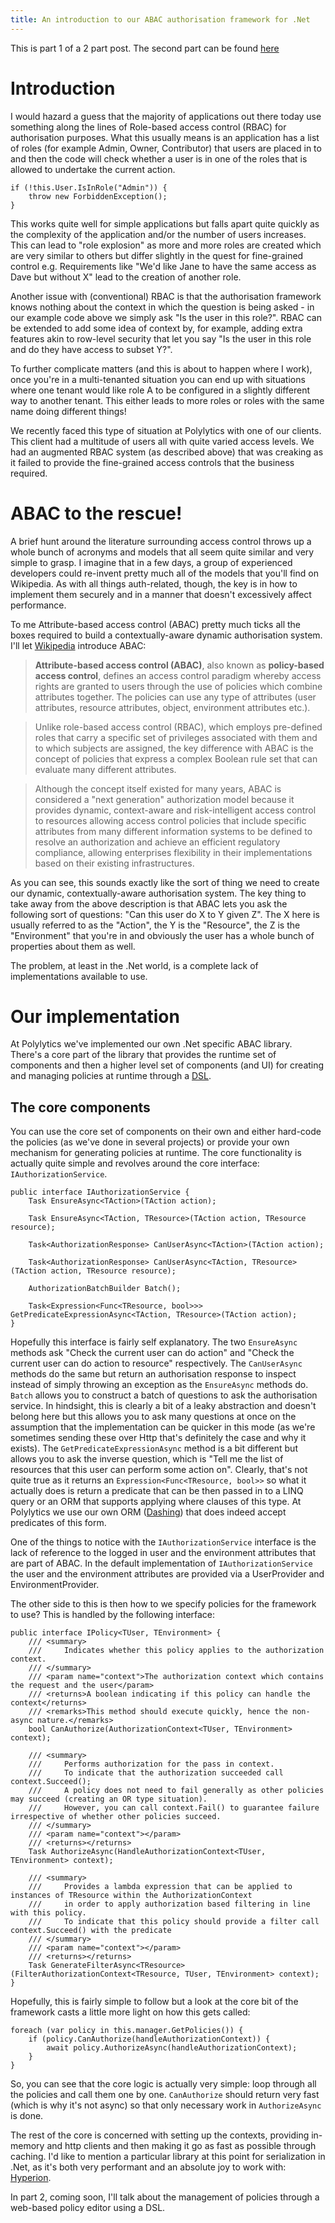 ```yaml
---
title: An introduction to our ABAC authorisation framework for .Net
---
```


This is part 1 of a 2 part post. The second part can be found [here](/2019-07-18-poly-auth-2)

# Introduction

I would hazard a guess that the majority of applications out there today use something along the lines of Role-based access control (RBAC) for authorisation purposes. What this usually means is an application has a list of roles (for example Admin, Owner, Contributor) that users are placed in to and then the code will check whether a user is in one of the roles that is allowed to undertake the current action.

```
if (!this.User.IsInRole("Admin")) {
	throw new ForbiddenException();
}
```

This works quite well for simple applications but falls apart quite quickly as the complexity of the application and/or the number of users increases. This can lead to "role explosion" as more and more roles are created which are very similar to others but differ slightly in the quest for fine-grained control e.g. Requirements like "We'd like Jane to have the same access as Dave but without X" lead to the creation of another role. 

Another issue with (conventional) RBAC is that the authorisation framework knows nothing about the context in which the question is being asked - in our example code above we simply ask "Is the user in this role?". RBAC can be extended to add some idea of context by, for example, adding extra features akin to row-level security that let you say "Is the user in this role and do they have access to subset Y?".

To further complicate matters (and this is about to happen where I work), once you're in a multi-tenanted situation you can end up with situations where one tenant would like role A to be configured in a slightly different way to another tenant. This either leads to more roles or roles with the same name doing different things!

We recently faced this type of situation at Polylytics with one of our clients. This client had a multitude of users all with quite varied access levels. We had an augmented RBAC system (as described above) that was creaking as it failed to provide the fine-grained access controls that the business required.

# ABAC to the rescue!

A brief hunt around the literature surrounding access control throws up a whole bunch of acronyms and models that all seem quite similar and very simple to grasp. I imagine that in a few days, a group of experienced developers could re-invent pretty much all of the models that you'll find on Wikipedia. As with all things auth-related, though, the key is in how to implement them securely and in a manner that doesn't excessively affect performance. 

To me Attribute-based access control (ABAC) pretty much ticks all the boxes required to build a contextually-aware dynamic authorisation system. I'll let [Wikipedia](https://en.wikipedia.org/wiki/Attribute-based_access_control) introduce ABAC:

> **Attribute-based access control (ABAC)**, also known as **policy-based access control**, defines an access control paradigm whereby access rights are granted to users through the use of policies which combine attributes together. The policies can use any type of attributes (user attributes, resource attributes, object, environment attributes etc.).

> Unlike role-based access control (RBAC), which employs pre-defined roles that carry a specific set of privileges associated with them and to which subjects are assigned, the key difference with ABAC is the concept of policies that express a complex Boolean rule set that can evaluate many different attributes.

> Although the concept itself existed for many years, ABAC is considered a "next generation" authorization model because it provides dynamic, context-aware and risk-intelligent access control to resources allowing access control policies that include specific attributes from many different information systems to be defined to resolve an authorization and achieve an efficient regulatory compliance, allowing enterprises flexibility in their implementations based on their existing infrastructures. 

As you can see, this sounds exactly like the sort of thing we need to create our dynamic, contextually-aware authorisation system. The key thing to take away from the above description is that ABAC lets you ask the following sort of questions: "Can this user do X to Y given Z". The X here is usually referred to as the "Action", the Y is the "Resource", the Z is the "Environment" that you're in and obviously the user has a whole bunch of properties about them as well.

The problem, at least in the .Net world, is a complete lack of implementations available to use.

# Our implementation

At Polylytics we've implemented our own .Net specific ABAC library. There's a core part of the library that provides the runtime set of components and then a higher level set of components (and UI) for creating and managing policies at runtime through a [DSL](https://en.wikipedia.org/wiki/Domain-specific_language).

## The core components

You can use the core set of components on their own and either hard-code the policies (as we've done in several projects) or provide your own mechanism for generating policies at runtime. The core functionality is actually quite simple and revolves around the core interface: `IAuthorizationService`.

```
public interface IAuthorizationService {
	Task EnsureAsync<TAction>(TAction action);

	Task EnsureAsync<TAction, TResource>(TAction action, TResource resource);

	Task<AuthorizationResponse> CanUserAsync<TAction>(TAction action);

	Task<AuthorizationResponse> CanUserAsync<TAction, TResource>(TAction action, TResource resource);

	AuthorizationBatchBuilder Batch();

	Task<Expression<Func<TResource, bool>>> GetPredicateExpressionAsync<TAction, TResource>(TAction action);
}
```

Hopefully this interface is fairly self explanatory. The two `EnsureAsync` methods ask "Check the current user can do action" and "Check the current user can do action to resource" respectively. The `CanUserAsync` methods do the same but return an authorisation response to inspect instead of simply throwing an exception as the `EnsureAsync` methods do. `Batch` allows you to construct a batch of questions to ask the authorisation service. In hindsight, this is clearly a bit of a leaky abstraction and doesn't belong here but this allows you to ask many questions at once on the assumption that the implementation can be quicker in this mode (as we're sometimes sending these over Http that's definitely the case and why it exists). The `GetPredicateExpressionAsync` method is a bit different but allows you to ask the inverse question, which is "Tell me the list of resources that this user can perform some action on". Clearly, that's not quite true as it returns an `Expression<Func<TResource, bool>>` so what it actually does is return a predicate that can be then passed in to a LINQ query or an ORM that supports applying where clauses of this type. At Polylytics we use our own ORM ([Dashing](http://polylytics.github.io/dashing/)) that does indeed accept predicates of this form.

One of the things to notice with the `IAuthorizationService` interface is the lack of reference to the logged in user and the environment attributes that are part of ABAC. In the default implementation of `IAuthorizationService` the user and the environment attributes are provided via a UserProvider and EnvironmentProvider.

The other side to this is then how to we specify policies for the framework to use? This is handled by the following interface:

```
public interface IPolicy<TUser, TEnvironment> {
	/// <summary>
	///     Indicates whether this policy applies to the authorization context.
	/// </summary>
	/// <param name="context">The authorization context which contains the request and the user</param>
	/// <returns>A boolean indicating if this policy can handle the context</returns>
	/// <remarks>This method should execute quickly, hence the non-async nature.</remarks>
	bool CanAuthorize(AuthorizationContext<TUser, TEnvironment> context);

	/// <summary>
	///     Performs authorization for the pass in context.
	///     To indicate that the authorization succeeded call context.Succeed();
	///     A policy does not need to fail generally as other policies may succeed (creating an OR type situation).
	///     However, you can call context.Fail() to guarantee failure irrespective of whether other policies succeed.
	/// </summary>
	/// <param name="context"></param>
	/// <returns></returns>
	Task AuthorizeAsync(HandleAuthorizationContext<TUser, TEnvironment> context);

	/// <summary>
	///     Provides a lambda expression that can be applied to instances of TResource within the AuthorizationContext
	///     in order to apply authorization based filtering in line with this policy.
	///     To indicate that this policy should provide a filter call context.Succeed() with the predicate
	/// </summary>
	/// <param name="context"></param>
	/// <returns></returns>
	Task GenerateFilterAsync<TResource>(FilterAuthorizationContext<TResource, TUser, TEnvironment> context);
}
```

Hopefully, this is fairly simple to follow but a look at the core bit of the framework casts a little more light on how this gets called:

```
foreach (var policy in this.manager.GetPolicies()) {
	if (policy.CanAuthorize(handleAuthorizationContext)) {
		await policy.AuthorizeAsync(handleAuthorizationContext);
	}
}
```

So, you can see that the core logic is actually very simple: loop through all the policies and call them one by one. `CanAuthorize` should return very fast (which is why it's not async) so that only necessary work in `AuthorizeAsync` is done.

The rest of the core is concerned with setting up the contexts, providing in-memory and http clients and then making it go as fast as possible through caching. I'd like to mention a particular library at this point for serialization in .Net, as it's both very performant and an absolute joy to work with: [Hyperion](https://github.com/akkadotnet/Hyperion).

In part 2, coming soon, I'll talk about the management of policies through a web-based policy editor using a DSL.